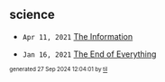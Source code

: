 ## science


* <code>Apr 11, 2021</code> [The Information](2021-04-11T18-17-33-the-information.md)

* <code>Jan 16, 2021</code> [The End of Everything](2021-01-16T20-15-38-the-end-of-everything.md)

<sup><sub>generated 27 Sep 2024 12:04:01 by <a href='https://github.com/senorprogrammer/til'>til</a></sub></sup>
